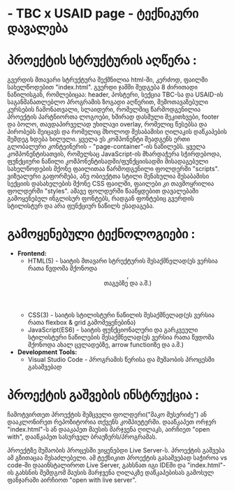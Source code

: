 # - **TBC x USAID page - ტექნიკური დავალება**

# პროექტის სტრუქტურის აღწერა :
გვერდის მთავარი სტრუქტურა შექმნილია html-ში, კერძოდ, ფაილში სახელწოდებით "index.html". 
გვერდი ჯამში შედგება 8 ძირითადი ნაწილისგან, რომლებიცაა: header, პოსტერი, სექცია TBC-სა და USAID-ის საგანმანათლებლო პროგრამის ზოგადი აღწერით, შემოთავაზებული კურსების ჩამონათვალი, სლაიდერი, რომელშიც წარმოდგენილია პროექტის პარტნიორთა ლოგოები, ხშირად დასმული შეკითხვები, footer და ბოლო, თავდაპირველად უხილავი overlay, რომელიც წესებსა და პირობებს შეიცავს და რომელიც მხოლოდ შესაბამისი ღილაკის დაწკაპების შემდეგ ხდება ხილული. ყველა ეს კომპონენტი შეადგენს ერთი გლობალური კონტეინერის - "page-container"-ის ნაწილებს.
ყველა კომპონენტისათვის, რომელსაც JavaScript-ის მხარდაჭერა სჭირდებოდა, ფუნქციური ნაწილი კომპონენტისადმი/ფუნქციისადმი მისადაგებული სახელწოდების მქონე ფაილითაა წარმოდგენილი ფოლდერში "scripts".
ვიზუალური გაფორმება, ანუ ობიექტთა სტილი შენახულია შესაბამისი სექციის დასახელების მქონე CSS ფაილში, ფაილები კი თავმოყრილია ფოლდერში "styles". ამავე ფოლდერში წააწყდებით დავალებაში გამოყენებულ ინგლისურ ფონტებს, რადგან ფონტებიც გვერდის სტილისტურ და არა ფუნქციურ ნაწილს ესადაგება.

# გამოყენებული ტექნოლოგიები :
- **Frontend:**
  - HTML(5) - საიტის მთავარი სტრუქტურის შესაქმნელად(ეს ვერსია რათა წვდომა მქონოდა <header>, <footer> თაგებზე და ა.შ.)
  - CSS(3) - საიტის სტილისტური ნაწილის შესაქმნელად(ეს ვერსია რათა flexbox & grid გამომეყენებინა)
  - JavaScript(ES6) - საიტის ფუნქციონალური და გარკვეული სტილისტური ნაწილების შესაქმნელად(ეს ვერსია რათა წვდომა მქონოდა ახალ ცვლადებზე, arrow functionზე და ა.შ.)
- **Development Tools:**
  - Visual Studio Code - პროგრამის წერისა და მუშაობის პროცესში გასაშვებად

# პროექტის გაშვების ინსტრუქცია :
ჩამოტვირთეთ პროექტის შემცველი ფოლდერი("მაკო მუსერიძე") ან დააკლონირეთ რეპოზიტორია თქვენს კომპიუტერში. დააწკაპეთ ორჯერ "index.html"-ს ან დააკაპეთ მაუსის მარჯვენა ღილაკს, აირჩიეთ "open with", დააწკაპეთ სასურველ ბრაუზერს/პროგრამას.

პროექტზე მუშაობის პროცესში ვიყენებდი Live Server-ს. პროექტის გაშვება ამ გზითაცაა შესაძლებელი. ამ ტექნიკით პროექტის გასაშვებად საჭიროა vs code-ში დააინსტალიროთ Live Server, გახსნათ იგი IDEში და "index.html"-ის გახსნის შემდგომ მაუსის მარჯვენა ღილაკზე დაწკაპებისას გამოსულ ფანჯარაში აირჩიოთ "open with live server".
